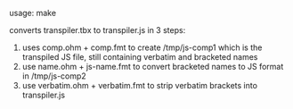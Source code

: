 usage: make

converts transpiler.tbx to transpiler.js in 3 steps:
1. uses comp.ohm + comp.fmt to create /tmp/js-comp1 which is the transpiled JS file, still containing verbatim and bracketed names
2. use name.ohm + js-name.fmt to convert bracketed names to JS format in /tmp/js-comp2
3. use verbatim.ohm + verbatim.fmt to strip verbatim brackets into transpiler.js
